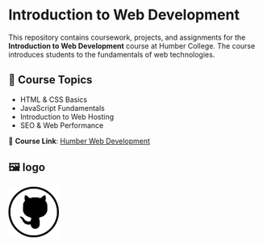 # Introduction to Web Development

This repository contains coursework, projects, and assignments for the **Introduction to Web Development** course at Humber College. The course introduces students to the fundamentals of web technologies.

## 📌 Course Topics
- HTML & CSS Basics
- JavaScript Fundamentals
- Introduction to Web Hosting
- SEO & Web Performance

🔗 **Course Link**: [Humber Web Development](https://humber.ca)

## 🖼️ logo
<img src="https://github.com/Elliedd-26/HTTP5110-Intro-To-WebDev/blob/main/git-logo.png" alt="Intro to Web Dev" width="100" height="100">

